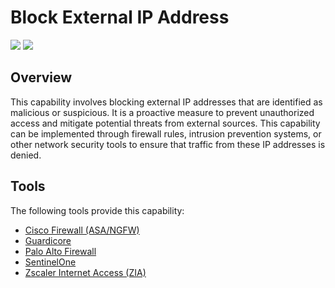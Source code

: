 # Block External IP Address
![](https://img.shields.io/badge/Phase-Containment_%28P0003%29-blue)&nbsp;![](https://img.shields.io/badge/Category-Network-blue)
## Overview
This capability involves blocking external IP addresses that are identified as malicious or suspicious. It is a proactive measure to prevent unauthorized access and mitigate potential threats from external sources. This capability can be implemented through firewall rules, intrusion prevention systems, or other network security tools to ensure that traffic from these IP addresses is denied.

## Tools
The following tools provide this capability:

- [Cisco Firewall (ASA/NGFW)](../tool/cisco-fw/C3101.md)
- [Guardicore](../tool/guardicore/C3101.md)
- [Palo Alto Firewall](../tool/palo-alto-fw/C3101.md)
- [SentinelOne](../tool/sentinelone/C3101.md)
- [Zscaler Internet Access (ZIA)](../tool/zscaler-zia/C3101.md)